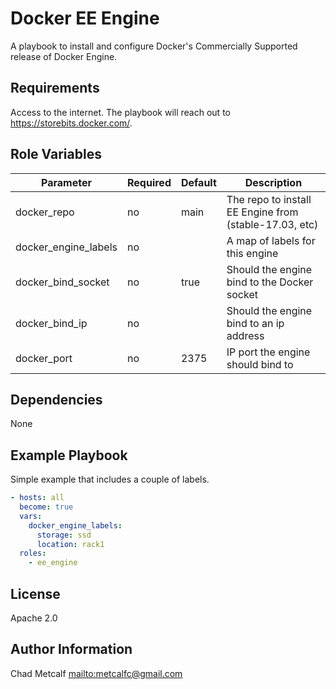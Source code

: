 Docker EE Engine
================

A playbook to install and configure Docker's Commercially Supported release of
Docker Engine.

Requirements
------------

Access to the internet. The playbook will reach out to
<https://storebits.docker.com/>.

Role Variables
--------------

| Parameter            | Required | Default  | Description                                               |
| -------------------- | -------- | -------- | --------------------------------------------------------- |
| docker_repo          | no       | main     | The repo to install EE Engine from (stable-17.03, etc)    |
| docker_engine_labels | no       |          | A map of labels for this engine                           |
| docker_bind_socket   | no       | true     | Should the engine bind to the Docker socket               |
| docker_bind_ip       | no       |          | Should the engine bind to an ip address                   |
| docker_port          | no       | 2375     | IP port the engine should bind to                         |

Dependencies
------------

None

Example Playbook
----------------

Simple example that includes a couple of labels.

``` yaml
- hosts: all
  become: true
  vars:
    docker_engine_labels:
      storage: ssd
      location: rack1
  roles:
    - ee_engine
```

License
-------

Apache 2.0

Author Information
------------------

Chad Metcalf <mailto:metcalfc@gmail.com>
